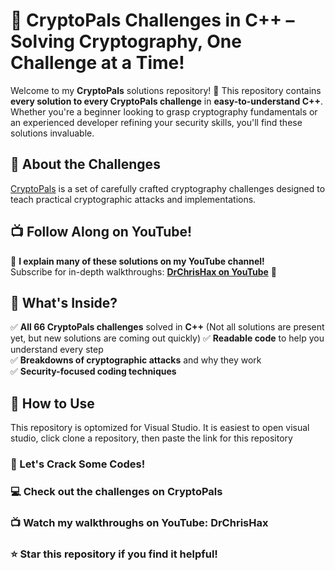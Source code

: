 # 🔐 CryptoPals Challenges in C++ – Solving Cryptography, One Challenge at a Time!

Welcome to my **CryptoPals** solutions repository! 🚀 This repository contains **every solution to every CryptoPals challenge** in **easy-to-understand C++**. Whether you're a beginner looking to grasp cryptography fundamentals or an experienced developer refining your security skills, you'll find these solutions invaluable.

## 📌 About the Challenges
[CryptoPals](https://cryptopals.com/) is a set of carefully crafted cryptography challenges designed to teach practical cryptographic attacks and implementations. 

## 📺 Follow Along on YouTube!
🔗 **I explain many of these solutions on my YouTube channel!**  
Subscribe for in-depth walkthroughs: **[DrChrisHax on YouTube](https://www.youtube.com/@DrChrisHax)** 🎥

## 🚀 What's Inside?
✅ **All 66 CryptoPals challenges** solved in **C++** (Not all solutions are present yet, but new solutions are coming out quickly) 
✅ **Readable code** to help you understand every step  
✅ **Breakdowns of cryptographic attacks** and why they work  
✅ **Security-focused coding techniques**  

## 🔗 How to Use
This repository is optomized for Visual Studio. It is easiest to open visual studio, click clone a repository, then paste the link for this repository 

### 🚀 Let's Crack Some Codes!
### 💻 Check out the challenges on CryptoPals
### 📺 Watch my walkthroughs on YouTube: DrChrisHax
### ⭐ Star this repository if you find it helpful!
